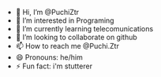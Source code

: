 - 👋 Hi, I’m @PuchiZtr
- 👀 I’m interested in Programing
- 🌱 I’m currently learning telecomunications
- 💞️ I’m looking to collaborate on github
- 📫 How to reach me @Puchi.Ztr
- 😄 Pronouns: he/him
- ⚡ Fun fact: i'm stutterer

<!---
PuchiZtr/PuchiZtr is a ✨ special ✨ repository because its `README.md` (this file) appears on your GitHub profile.
You can click the Preview link to take a look at your changes.
--->
